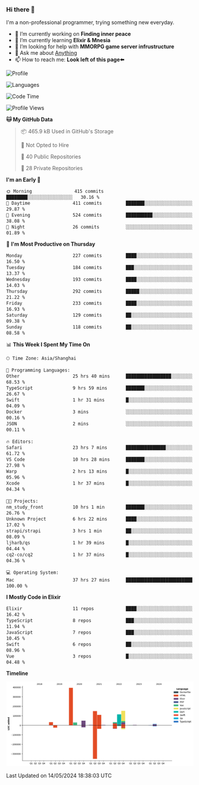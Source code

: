 ### Hi there 👋

I'm a non-professional programmer, trying something new everyday.

<!--
**dyzdyz010/dyzdyz010** is a ✨ _special_ ✨ repository because its `README.md` (this file) appears on your GitHub profile.
-->

- 🔭 I’m currently working on **Finding inner peace**
- 🌱 I’m currently learning **Elixir & Mnesia**
- 🤔 I’m looking for help with **MMORPG game server infrustructure**
- 💬 Ask me about [Anything](https://github.com/dyzdyz010/dyzdyz010/issues)
- 📫 How to reach me: **Look left of this page⬅️**

<!-- - 👯 I’m looking to collaborate on
- 😄 Pronouns: ...
- ⚡ Fun fact: ...
 -->
 
![Profile](https://github-readme-stats.vercel.app/api?username=dyzdyz010&count_private=true&show_icons=true&theme=dracula)

![Languages](https://github-readme-stats.vercel.app/api/top-langs/?username=dyzdyz010&layout=compact&theme=dracula)

<!--START_SECTION:waka-->
![Code Time](http://img.shields.io/badge/Code%20Time-1%2C477%20hrs%202%20mins-blue)

![Profile Views](http://img.shields.io/badge/Profile%20Views-0-blue)

**🐱 My GitHub Data** 

> 📦 465.9 kB Used in GitHub's Storage 
 > 
> 🚫 Not Opted to Hire
 > 
> 📜 40 Public Repositories 
 > 
> 🔑 28 Private Repositories 
 > 
**I'm an Early 🐤** 

```text
🌞 Morning                415 commits         ████████░░░░░░░░░░░░░░░░░   30.16 % 
🌆 Daytime                411 commits         ███████░░░░░░░░░░░░░░░░░░   29.87 % 
🌃 Evening                524 commits         ██████████░░░░░░░░░░░░░░░   38.08 % 
🌙 Night                  26 commits          ░░░░░░░░░░░░░░░░░░░░░░░░░   01.89 % 
```
📅 **I'm Most Productive on Thursday** 

```text
Monday                   227 commits         ████░░░░░░░░░░░░░░░░░░░░░   16.50 % 
Tuesday                  184 commits         ███░░░░░░░░░░░░░░░░░░░░░░   13.37 % 
Wednesday                193 commits         ████░░░░░░░░░░░░░░░░░░░░░   14.03 % 
Thursday                 292 commits         █████░░░░░░░░░░░░░░░░░░░░   21.22 % 
Friday                   233 commits         ████░░░░░░░░░░░░░░░░░░░░░   16.93 % 
Saturday                 129 commits         ██░░░░░░░░░░░░░░░░░░░░░░░   09.38 % 
Sunday                   118 commits         ██░░░░░░░░░░░░░░░░░░░░░░░   08.58 % 
```


📊 **This Week I Spent My Time On** 

```text
🕑︎ Time Zone: Asia/Shanghai

💬 Programming Languages: 
Other                    25 hrs 40 mins      █████████████████░░░░░░░░   68.53 % 
TypeScript               9 hrs 59 mins       ███████░░░░░░░░░░░░░░░░░░   26.67 % 
Swift                    1 hr 31 mins        █░░░░░░░░░░░░░░░░░░░░░░░░   04.09 % 
Docker                   3 mins              ░░░░░░░░░░░░░░░░░░░░░░░░░   00.16 % 
JSON                     2 mins              ░░░░░░░░░░░░░░░░░░░░░░░░░   00.11 % 

🔥 Editors: 
Safari                   23 hrs 7 mins       ███████████████░░░░░░░░░░   61.72 % 
VS Code                  10 hrs 28 mins      ███████░░░░░░░░░░░░░░░░░░   27.98 % 
Warp                     2 hrs 13 mins       █░░░░░░░░░░░░░░░░░░░░░░░░   05.96 % 
Xcode                    1 hr 37 mins        █░░░░░░░░░░░░░░░░░░░░░░░░   04.34 % 

🐱‍💻 Projects: 
nm_study_front           10 hrs 1 min        ███████░░░░░░░░░░░░░░░░░░   26.76 % 
Unknown Project          6 hrs 22 mins       ████░░░░░░░░░░░░░░░░░░░░░   17.02 % 
strapi/strapi            3 hrs 1 min         ██░░░░░░░░░░░░░░░░░░░░░░░   08.09 % 
ljharb/qs                1 hr 39 mins        █░░░░░░░░░░░░░░░░░░░░░░░░   04.44 % 
cq2-co/cq2               1 hr 37 mins        █░░░░░░░░░░░░░░░░░░░░░░░░   04.36 % 

💻 Operating System: 
Mac                      37 hrs 27 mins      █████████████████████████   100.00 % 
```

**I Mostly Code in Elixir** 

```text
Elixir                   11 repos            ████░░░░░░░░░░░░░░░░░░░░░   16.42 % 
TypeScript               8 repos             ███░░░░░░░░░░░░░░░░░░░░░░   11.94 % 
JavaScript               7 repos             ███░░░░░░░░░░░░░░░░░░░░░░   10.45 % 
Swift                    6 repos             ██░░░░░░░░░░░░░░░░░░░░░░░   08.96 % 
Vue                      3 repos             █░░░░░░░░░░░░░░░░░░░░░░░░   04.48 % 
```



**Timeline**

![Lines of Code chart](https://raw.githubusercontent.com/dyzdyz010/dyzdyz010/master/assets/bar_graph.png)


 Last Updated on 14/05/2024 18:38:03 UTC
<!--END_SECTION:waka-->

